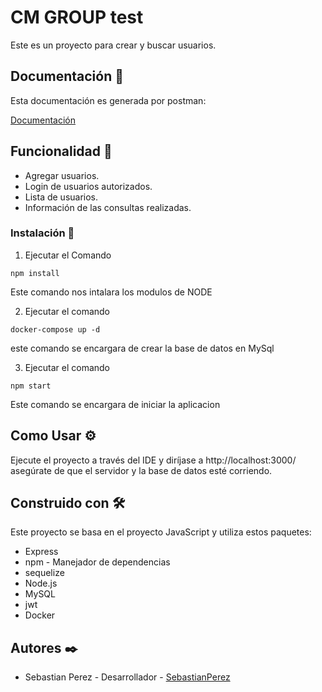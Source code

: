 # CM GROUP test

Este es un proyecto para crear y buscar usuarios. 

## Documentación 📓

Esta documentación es generada por postman:

[Documentación](https://documenter.getpostman.com/view/25472978/2s93CNMssD)


## Funcionalidad 🚀

- Agregar usuarios.
- Login de usuarios autorizados.
- Lista de usuarios.
- Información de las consultas realizadas.




### Instalación 🔧

1. Ejecutar el Comando
```
npm install 
```
Este comando nos intalara los modulos de NODE

2. Ejecutar el comando
```
docker-compose up -d 
```
este comando se encargara de crear la base de datos en MySql

3. Ejecutar el comando
```
npm start
```
Este comando se encargara de iniciar la aplicacion

## Como Usar ⚙️

Ejecute el proyecto a través del IDE y diríjase a http://localhost:3000/ asegúrate de que el servidor y la base de datos esté corriendo.


## Construido con 🛠️

Este proyecto se basa en el proyecto JavaScript y utiliza estos paquetes:

* Express
* npm - Manejador de dependencias
* sequelize
* Node.js
* MySQL
* jwt
* Docker



## Autores ✒️


* Sebastian Perez  - Desarrollador - [SebastianPerez](https://github.com/SooDry)